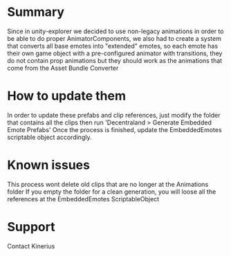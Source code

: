 # Summary
Since in unity-explorer we decided to use non-legacy animations in order to be able to do proper AnimatorComponents, we also had to create a system that converts all base emotes into "extended" emotes, so each emote has their own game object with a pre-configured animator with transitions, they do not contain prop animations but they should work as the animations that come from the Asset Bundle Converter

# How to update them
In order to update these prefabs and clip references, just modify the folder that contains all the clips then run 'Decentraland > Generate Embedded Emote Prefabs'
Once the process is finished, update the EmbeddedEmotes scriptable object accordingly.

# Known issues
This process wont delete old clips that are no longer at the Animations folder
If you empty the folder for a clean generation, you will loose all the references at the EmbeddedEmotes ScriptableObject

# Support
Contact Kinerius
